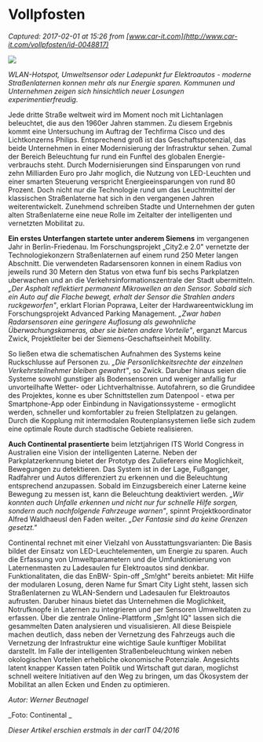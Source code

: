 # Vollpfosten

_Captured: 2017-02-01 at 15:26 from [www.car-it.com](http://www.car-it.com/vollpfosten/id-0048817)_

_![](http://www.car-it.com/wp-content/uploads/2017/02/Conti1.jpg)_

_WLAN-Hotspot, Umweltsensor oder Ladepunkt fur Elektroautos - moderne Straßenlaternen konnen mehr als nur Energie sparen. Kommunen und Unternehmen zeigen sich hinsichtlich neuer Losungen experimentierfreudig._

Jede dritte Straße weltweit wird im Moment noch mit Lichtanlagen beleuchtet, die aus den 1960er Jahren stammen. Zu diesem Ergebnis kommt eine Untersuchung im Auftrag der Techfirma Cisco und des Lichtkonzerns Philips. Entsprechend groß ist das Geschaftspotenzial, das beide Unternehmen in einer Modernisierung der Infrastruktur sehen. Zumal der Bereich Beleuchtung fur rund ein Funftel des globalen Energie- verbrauchs steht. Durch Modernisierungen sind Einsparungen von rund zehn Milliarden Euro pro Jahr moglich, die Nutzung von LED-Leuchten und einer smarten Steuerung verspricht Energieeinsparungen von rund 80 Prozent. Doch nicht nur die Technologie rund um das Leuchtmittel der klassischen Straßenlaterne hat sich in den vergangenen Jahren weiterentwickelt. Zunehmend schreiben Stadte und Unternehmen der guten alten Straßenlaterne eine neue Rolle im Zeitalter der intelligenten und vernetzten Mobilitat zu.

**Ein erstes Unterfangen startete unter anderem Siemens** im vergangenen Jahr in Berlin-Friedenau. Im Forschungsprojekt „City2.e 2.0" vernetzte der Technologiekonzern Straßenlaternen auf einem rund 250 Meter langen Abschnitt. Die verwendeten Radarsensoren konnen in einem Radius von jeweils rund 30 Metern den Status von etwa funf bis sechs Parkplatzen uberwachen und an die Verkehrsinformationszentrale der Stadt ubermitteln. _„Der Asphalt reflektiert permanent Mikrowellen an den Sensor. Sobald sich ein Auto auf die Flache bewegt, erhalt der Sensor die Strahlen anders ruckgeworfen"_, erklart Florian Poprawa, Leiter der Hardwareentwicklung im Forschungsprojekt Advanced Parking Management. _„Zwar haben Radarsensoren eine geringere Auflosung als gewohnliche Überwachungskameras, aber sie bieten andere Vorteile"_, erganzt Marcus Zwick, Projektleiter bei der Siemens-Geschaftseinheit Mobility.

So ließen etwa die schematischen Aufnahmen des Systems keine Ruckschlusse auf Personen zu. _„Die Personlichkeitsrechte der einzelnen Verkehrsteilnehmer bleiben gewahrt"_, so Zwick. Daruber hinaus seien die Systeme sowohl gunstiger als Bodensensoren und weniger anfallig fur unvorteilhafte Wetter- oder Lichtverhaltnisse. Autofahrern, so die Grundidee des Projektes, konne es uber Schnittstellen zum Datenpool - etwa per Smartphone-App oder Einbindung in Navigationssysteme - ermoglicht werden, schneller und komfortabler zu freien Stellplatzen zu gelangen. Durch die Kopplung mit intermodalen Routenplansystemen ließe sich zudem eine optimale Route durch stadtische Gebiete realisieren.

**Auch Continental prasentierte** beim letztjahrigen ITS World Congress in Australien eine Vision der intelligenten Laterne. Neben der Parkplatzerkennung bietet der Prototyp des Zulieferers eine Moglichkeit, Bewegungen zu detektieren. Das System ist in der Lage, Fußganger, Radfahrer und Autos differenziert zu erkennen und die Beleuchtung entsprechend anzupassen. Sobald im Einzugsbereich einer Laterne keine Bewegung zu messen ist, kann die Beleuchtung deaktiviert werden. _„Wir konnten auch Unfalle erkennen und nicht nur fur schnelle Hilfe sorgen, sondern auch nachfolgende Fahrzeuge warnen"_, spinnt Projektkoordinator Alfred Waldhaeusl den Faden weiter. _„Der Fantasie sind da keine Grenzen gesetzt."_

Continental rechnet mit einer Vielzahl von Ausstattungsvarianten: Die Basis bildet der Einsatz von LED-Leuchtelementen, um Energie zu sparen. Auch die Erfassung von Umweltparametern und die Umfunktionierung von Laternenmasten zu Ladesaulen fur Elektroautos sind denkbar. Funktionalitaten, die das EnBW- Spin-off „Sm!ght" bereits anbietet: Mit Hilfe der modularen Losung, deren Name fur Smart City Light steht, lassen sich Straßenlaternen zu WLAN-Sendern und Ladesaulen fur Elektroautos aufrusten. Daruber hinaus bietet das Unternehmen die Moglichkeit, Notrufknopfe in Laternen zu integrieren und per Sensoren Umweltdaten zu erfassen. Über die zentrale Online-Plattform „Sm!ght IQ" lassen sich die gesammelten Daten analysieren und visualisieren. All diese Beispiele machen deutlich, dass neben der Vernetzung des Fahrzeugs auch die Vernetzung der Infrastruktur eine wichtige Saule kunftiger Mobilitat darstellt. Im Falle der intelligenten Straßenbeleuchtung winken neben okologischen Vorteilen erhebliche okonomische Potenziale. Angesichts latent knapper Kassen taten Politik und Wirtschaft gut daran, moglichst schnell weitere Initiativen auf den Weg zu bringen, um das Ökosystem der Mobilitat an allen Ecken und Enden zu optimieren.

_Autor: Werner Beutnagel_

_Foto: Continental _

_Dieser Artikel erschien erstmals in der carIT 04/2016_
